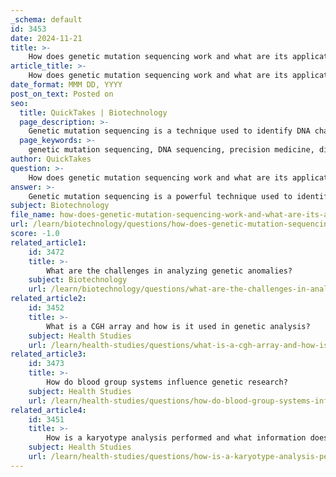 ```yaml
---
_schema: default
id: 3453
date: 2024-11-21
title: >-
    How does genetic mutation sequencing work and what are its applications?
article_title: >-
    How does genetic mutation sequencing work and what are its applications?
date_format: MMM DD, YYYY
post_on_text: Posted on
seo:
  title: QuickTakes | Biotechnology
  page_description: >-
    Genetic mutation sequencing is a technique used to identify DNA changes with applications in disease diagnosis, precision medicine, cancer research, and understanding genetic variation.
  page_keywords: >-
    genetic mutation sequencing, DNA sequencing, precision medicine, disease diagnosis, cancer research, genetic variation, Next-Generation Sequencing, SNPs, structural variations, microbiome studies
author: QuickTakes
question: >-
    How does genetic mutation sequencing work and what are its applications?
answer: >-
    Genetic mutation sequencing is a powerful technique used to identify changes in the DNA sequence that can lead to various phenotypic outcomes, including diseases. The process typically involves several key components and methodologies:\n\n### How Genetic Mutation Sequencing Works\n\n1. **DNA Template and Target Gene**: The process begins with a DNA template that contains the target gene of interest. Knowledge of the nucleotide sequence of this gene is essential.\n\n2. **Primers**: Short primers, usually 20 to 30 base pairs long, are designed to be complementary to the target sequence. These primers may be modified to include mismatched nucleotides that can induce specific mutations, allowing researchers to study the effects of these changes.\n\n3. **Sequencing Techniques**: Various sequencing methods can be employed to detect mutations:\n   - **Direct Sequencing**: This method involves identifying each individual base pair in the DNA sequence and comparing it to a reference sequence to identify mutations.\n   - **Next-Generation Sequencing (NGS)**: NGS allows for the rapid sequencing of large amounts of DNA, enabling the detection of both small and large-scale mutations. It can sequence hundreds or thousands of genes simultaneously, making it a highly efficient tool for mutation detection.\n\n4. **Analysis of Variants**: Once sequencing is complete, the resulting data is analyzed to identify genetic variants. This can include single nucleotide polymorphisms (SNPs) and larger structural variations. Advanced computational tools are often used to interpret the sequencing data and identify potential disease-causing mutations.\n\n### Applications of Genetic Mutation Sequencing\n\n1. **Disease Diagnosis**: Genetic mutation sequencing is widely used in clinical settings to diagnose genetic disorders. By identifying specific mutations associated with diseases, healthcare providers can offer more accurate diagnoses.\n\n2. **Precision Medicine**: The information obtained from sequencing can inform treatment decisions tailored to an individual's genetic makeup. This approach, known as precision medicine, aims to optimize therapeutic strategies based on the unique genetic profile of a patient.\n\n3. **Cancer Research**: Sequencing is crucial in oncology for identifying mutations in oncogenes and tumor suppressor genes. Understanding these mutations can help in the development of targeted therapies and in predicting patient outcomes.\n\n4. **Understanding Genetic Variation**: Genetic mutation sequencing contributes to our understanding of human genetic diversity and evolution. It helps researchers study how mutations affect fitness and contribute to natural selection.\n\n5. **Research and Development**: In biomedical research, sequencing technologies are used to discover new genetic variants associated with diseases, leading to advancements in diagnostics and therapeutics.\n\n6. **Microbiome Studies**: Sequencing technologies are also applied to study the human microbiome, providing insights into the genetic variations within microbial communities and their implications for health.\n\nIn summary, genetic mutation sequencing is a vital tool in modern genetics, with applications spanning from clinical diagnostics to research in evolutionary biology. Its ability to detect and analyze genetic variations has profound implications for understanding diseases and developing personalized treatment strategies.
subject: Biotechnology
file_name: how-does-genetic-mutation-sequencing-work-and-what-are-its-applications.md
url: /learn/biotechnology/questions/how-does-genetic-mutation-sequencing-work-and-what-are-its-applications
score: -1.0
related_article1:
    id: 3472
    title: >-
        What are the challenges in analyzing genetic anomalies?
    subject: Biotechnology
    url: /learn/biotechnology/questions/what-are-the-challenges-in-analyzing-genetic-anomalies
related_article2:
    id: 3452
    title: >-
        What is a CGH array and how is it used in genetic analysis?
    subject: Health Studies
    url: /learn/health-studies/questions/what-is-a-cgh-array-and-how-is-it-used-in-genetic-analysis
related_article3:
    id: 3473
    title: >-
        How do blood group systems influence genetic research?
    subject: Health Studies
    url: /learn/health-studies/questions/how-do-blood-group-systems-influence-genetic-research
related_article4:
    id: 3451
    title: >-
        How is a karyotype analysis performed and what information does it provide?
    subject: Health Studies
    url: /learn/health-studies/questions/how-is-a-karyotype-analysis-performed-and-what-information-does-it-provide
---
```


&nbsp;